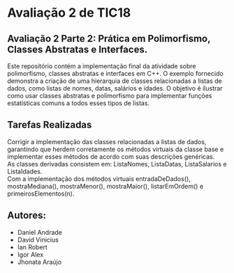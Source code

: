# Avaliação 2 de TIC18

## Avaliação 2 Parte 2: **Prática em Polimorfismo, Classes Abstratas e Interfaces**. 

Este repositório contém a implementação final da atividade sobre polimorfismo, classes abstratas e interfaces em C++. O exemplo fornecido demonstra a criação de uma hierarquia de classes relacionadas a listas de dados, como listas de nomes, datas, salários e idades. O objetivo é ilustrar como usar classes abstratas e polimorfismo para implementar funções estatísticas comuns a todos esses tipos de listas.  

## Tarefas Realizadas
Corrigir a implementação das classes relacionadas a listas de dados, garantindo que herdem corretamente os métodos virtuais da classe base e implementar esses métodos de acordo com suas descrições genéricas.  
As classes derivadas consistem em: ListaNomes, ListaDatas, ListaSalarios e ListaIdades.  
Com a implementação dos métodos virtuais entradaDeDados(), mostraMediana(), mostraMenor(), mostraMaior(), listarEmOrdem() e primeirosElementos(n).  

## Autores:
- Daniel Andrade  
- David Vinicius  
- Ian Robert  
- Igor Alex  
- Jhonata Araújo